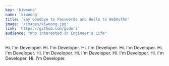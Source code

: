 ```yaml
---
key: 'kiwoong'
name: 'kiwoong'
title: 'Say Goodbye to Passwords and Hello to WebAuthn'
image: '/images/kiwoong.jpg'
link: 'https://github.com/godori'
audience: "Who interested in Engineer's Life"
---
```


Hi. I'm Developer. Hi. I'm Developer. Hi. I'm Developer. Hi. I'm Developer. Hi. I'm Developer. Hi. I'm Developer. Hi. I'm Developer. Hi. I'm Developer. Hi. I'm Developer. Hi. I'm Developer.

